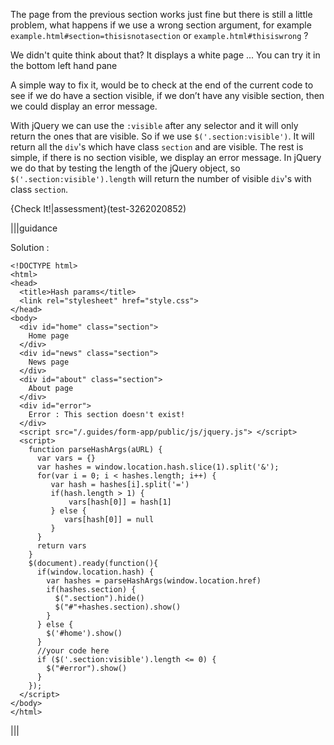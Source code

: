 The page from the previous section works just fine but there is still a little problem, what happens if we use a wrong section argument, for example `example.html#section=thisisnotasection` or `example.html#thisiswrong` ?

We didn't quite think about that? It displays a white page ... You can try it in the bottom left hand pane

A simple way to fix it, would be to check at the end of the current code to see if we do have a section visible, if we don’t have any visible section, then we could display an error message.

With jQuery we can use the `:visible` after any selector and it will only return the ones that are visible. So if we use `$('.section:visible')`. It will return all the `div`'s which have class `section` and are visible. The rest is simple, if there is no section visible, we display an error message. In jQuery we do that by testing the length of the jQuery object, so `$('.section:visible').length` will return the number of visible `div`'s with class `section`. 

{Check It!|assessment}(test-3262020852)


|||guidance

Solution :

```
<!DOCTYPE html>
<html>
<head>
  <title>Hash params</title>
  <link rel="stylesheet" href="style.css">
</head>
<body>
  <div id="home" class="section">
    Home page
  </div>
  <div id="news" class="section">
    News page 
  </div>
  <div id="about" class="section">
    About page 
  </div>
  <div id="error">
    Error : This section doesn't exist!
  </div>
  <script src="/.guides/form-app/public/js/jquery.js"> </script>
  <script>
    function parseHashArgs(aURL) {
      var vars = {}
      var hashes = window.location.hash.slice(1).split('&');
      for(var i = 0; i < hashes.length; i++) {
         var hash = hashes[i].split('=')
         if(hash.length > 1) {
             vars[hash[0]] = hash[1]
         } else {
            vars[hash[0]] = null
         }      
      }
      return vars
    }
    $(document).ready(function(){
      if(window.location.hash) {
        var hashes = parseHashArgs(window.location.href)
        if(hashes.section) {
          $(".section").hide()
          $("#"+hashes.section).show()
        } 
      } else {
        $('#home').show()
      }
      //your code here
      if ($('.section:visible').length <= 0) {
        $("#error").show()
      }
    });
  </script>
</body>
</html>
```

|||

